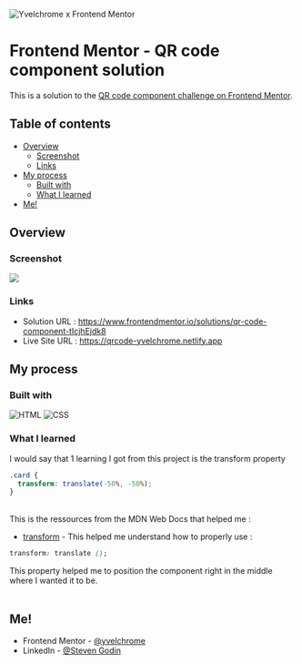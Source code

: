 ![Yvelchrome x Frontend Mentor](https://user-images.githubusercontent.com/55931217/173252483-facf776d-ac95-455f-9933-98dd79c35e41.png)

# Frontend Mentor - QR code component solution

This is a solution to the [QR code component challenge on Frontend Mentor](https://www.frontendmentor.io/challenges/qr-code-component-iux_sIO_H).

## Table of contents

- [Overview](#overview)
  - [Screenshot](#screenshot)
  - [Links](#links)
- [My process](#my-process)
  - [Built with](#built-with)
  - [What I learned](#what-i-learned)
- [Me!](#me)

## Overview

### Screenshot

![](https://user-images.githubusercontent.com/55931217/173918564-f531f1dc-abe0-4f54-86e1-3d188e509bad.png)

### Links

- Solution URL : https://www.frontendmentor.io/solutions/qr-code-component-tIcjhEjdk8
- Live Site URL : https://qrcode-yvelchrome.netlify.app

## My process

### Built with

![HTML](https://camo.githubusercontent.com/49fbb99f92674cc6825349b154b65aaf4064aec465d61e8e1f9fb99da3d922a1/68747470733a2f2f696d672e736869656c64732e696f2f62616467652f68746d6c352d2532334533344632362e7376673f7374796c653d666f722d7468652d6261646765266c6f676f3d68746d6c35266c6f676f436f6c6f723d7768697465)
![CSS](https://camo.githubusercontent.com/e6b67b27998fca3bccf4c0ee479fc8f9de09d91f389cccfbe6cb1e29c10cfbd7/68747470733a2f2f696d672e736869656c64732e696f2f62616467652f637373332d2532333135373242362e7376673f7374796c653d666f722d7468652d6261646765266c6f676f3d63737333266c6f676f436f6c6f723d7768697465)

### What I learned

I would say that 1 learning I got from this project is the transform property

```css
.card {
  transform: translate(-50%, -50%);
}
```

<br/>
This is the ressources from the MDN Web Docs that helped me :

- [transform](https://developer.mozilla.org/fr/docs/Web/CSS/transform) - This helped me understand how to properly use :

```css
transform: translate ();
```

This property helped me to position the component right in the middle where I wanted it to be.<br/><br/>

## Me!

- Frontend Mentor - [@yvelchrome](https://www.frontendmentor.io/profile/yvelchrome)
- LinkedIn - [@Steven Godin](https://www.linkedin.com/in/steven-godin/)
